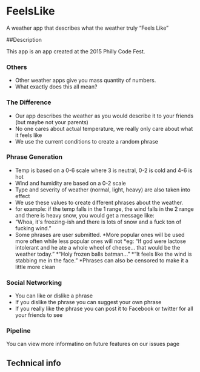 # FeelsLike
A weather app that describes what the weather truly “Feels Like”

##Description

This app is an app created at the 2015 Philly Code Fest.

### Others

* Other weather apps give you mass quantity of numbers.
* What exactly does this all mean?

### The Difference

* Our app describes the weather as you would describe it to your friends (but maybe not your parents)
* No one cares about actual temperature, we really only care about what it feels like
* We use the current conditions to create a random phrase


### Phrase Generation

* Temp is based on a 0-6 scale where 3 is neutral, 0-2 is cold and 4-6 is hot
* Wind and humidity are based on a 0-2 scale
* Type and severity of weather (normal, light, heavy) are also taken into effect
* We use these values to create different phrases about the weather. 
* for example: if the temp falls in the 1 range, the wind falls in the 2 range and there is heavy snow,  you would get a message like:
* “Whoa, it's freezing-ish and there is lots of snow and a fuck ton of fucking wind.”
* Some phrases are user submitted.
*More popular ones will be used more often while less popular ones will not
*eg: “If god were lactose intolerant and he ate a whole wheel of cheese… that would be the weather today.”
*“Holy frozen balls batman...”
*“It feels like the wind is stabbing me in the face.”
*Phrases can also be censored to make it a little more clean

### Social Networking

* You can like or dislike a phrase
* If you dislike the phrase you can suggest your own phrase
* If you really like the phrase you can post it to Facebook or twitter for all your friends to see



### Pipeline

You can view more informatino on future features on our issues page

## Technical info

